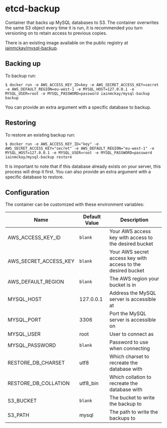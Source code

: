 # etcd-backup

Container that backs up MySQL databases to S3. The container overwrites the same S3 object every time it is run, it is recommended you turn
versioning on to retain access to previous copies.

There is an existing image available on the public registry at [iainmckay/mysql-backup](https://registry.hub.docker.com/u/iainmckay/mysql-backup/).

## Backing up

To backup run:

    $ docker run -e AWS_ACCESS_KEY_ID=key -e AWS_SECRET_ACCESS_KEY=secret -e AWS_DEFAULT_REGION=eu-west-1 -e MYSQL_HOST=127.0.0.1 -e MYSQL_USER=root -e MYSQL_PASSWORD=password iainmckay/mysql-backup backup

You can provide an extra argument with a specific database to backup.

## Restoring

To restore an existing backup run:

    $ docker run -e AWS_ACCESS_KEY_ID="key" -e AWS_SECRET_ACCESS_KEY="secret" -e AWS_DEFAULT_REGION="eu-west-1" -e MYSQL_HOST=127.0.0.1 -e MYSQL_USER=root -e MYSQL_PASSWORD=password iainmckay/mysql-backup restore

It is important to note that if this database already exists on your server, this process will drop it first. You can also provide an extra argument with a specific database to restore.

## Configuration 

The container can be customized with these environment variables:

Name | Default Value | Description
--- | --- | ---
AWS_ACCESS_KEY_ID | `blank` | Your AWS access key with access to the desired bucket
AWS_SECRET_ACCESS_KEY | `blank` | Your AWS secret access key with access to the desired bucket
AWS_DEFAULT_REGION | `blank` | The AWS region your bucket is in
MYSQL_HOST | 127.0.0.1 | Address the MySQL server is accessible at
MYSQL_PORT | 3306 | Port the MySQL server is accessible on
MYSQL_USER | root | User to connect as
MYSQL_PASSWORD | `blank` | Password to use when connecting
RESTORE_DB_CHARSET | utf8 | Which charset to recreate the database with
RESTORE_DB_COLLATION | utf8_bin | Which collation to recreate the database with
S3_BUCKET | `blank` | The bucket to write the backup to
S3_PATH | mysql | The path to write the backups to

